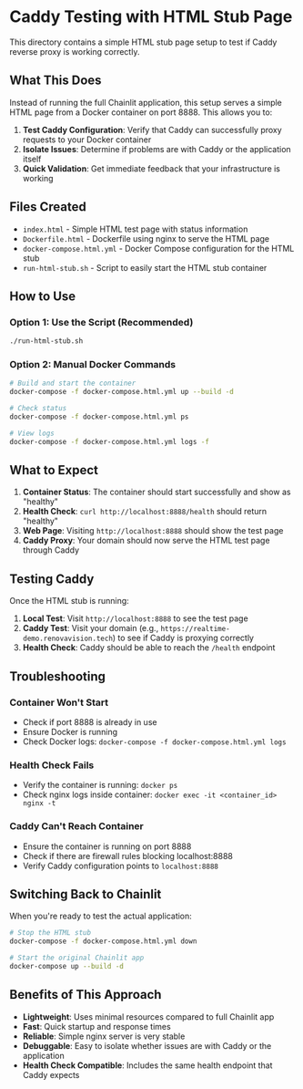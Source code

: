 # Caddy Testing with HTML Stub Page

This directory contains a simple HTML stub page setup to test if Caddy reverse proxy is working correctly.

## What This Does

Instead of running the full Chainlit application, this setup serves a simple HTML page from a Docker container on port 8888. This allows you to:

1. **Test Caddy Configuration**: Verify that Caddy can successfully proxy requests to your Docker container
2. **Isolate Issues**: Determine if problems are with Caddy or the application itself
3. **Quick Validation**: Get immediate feedback that your infrastructure is working

## Files Created

- `index.html` - Simple HTML test page with status information
- `Dockerfile.html` - Dockerfile using nginx to serve the HTML page
- `docker-compose.html.yml` - Docker Compose configuration for the HTML stub
- `run-html-stub.sh` - Script to easily start the HTML stub container

## How to Use

### Option 1: Use the Script (Recommended)
```bash
./run-html-stub.sh
```

### Option 2: Manual Docker Commands
```bash
# Build and start the container
docker-compose -f docker-compose.html.yml up --build -d

# Check status
docker-compose -f docker-compose.html.yml ps

# View logs
docker-compose -f docker-compose.html.yml logs -f
```

## What to Expect

1. **Container Status**: The container should start successfully and show as "healthy"
2. **Health Check**: `curl http://localhost:8888/health` should return "healthy"
3. **Web Page**: Visiting `http://localhost:8888` should show the test page
4. **Caddy Proxy**: Your domain should now serve the HTML test page through Caddy

## Testing Caddy

Once the HTML stub is running:

1. **Local Test**: Visit `http://localhost:8888` to see the test page
2. **Caddy Test**: Visit your domain (e.g., `https://realtime-demo.renovavision.tech`) to see if Caddy is proxying correctly
3. **Health Check**: Caddy should be able to reach the `/health` endpoint

## Troubleshooting

### Container Won't Start
- Check if port 8888 is already in use
- Ensure Docker is running
- Check Docker logs: `docker-compose -f docker-compose.html.yml logs`

### Health Check Fails
- Verify the container is running: `docker ps`
- Check nginx logs inside container: `docker exec -it <container_id> nginx -t`

### Caddy Can't Reach Container
- Ensure the container is running on port 8888
- Check if there are firewall rules blocking localhost:8888
- Verify Caddy configuration points to `localhost:8888`

## Switching Back to Chainlit

When you're ready to test the actual application:

```bash
# Stop the HTML stub
docker-compose -f docker-compose.html.yml down

# Start the original Chainlit app
docker-compose up --build -d
```

## Benefits of This Approach

- **Lightweight**: Uses minimal resources compared to full Chainlit app
- **Fast**: Quick startup and response times
- **Reliable**: Simple nginx server is very stable
- **Debuggable**: Easy to isolate whether issues are with Caddy or the application
- **Health Check Compatible**: Includes the same health endpoint that Caddy expects
